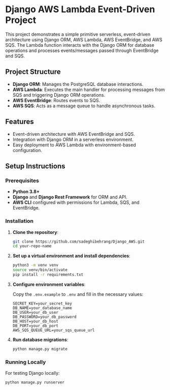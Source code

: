 # Django AWS Lambda Event-Driven Project

This project demonstrates a simple primitive serverless, event-driven architecture using Django ORM, AWS Lambda, AWS EventBridge, and AWS SQS. The Lambda function interacts with the Django ORM for database operations and processes events/messages passed through EventBridge and SQS.

## Project Structure

- **Django ORM**: Manages the PostgreSQL database interactions.
- **AWS Lambda**: Executes the main handler for processing messages from SQS and triggering Django ORM operations.
- **AWS EventBridge**: Routes events to SQS.
- **AWS SQS**: Acts as a message queue to handle asynchronous tasks.

## Features

- Event-driven architecture with AWS EventBridge and SQS.
- Integration with Django ORM in a serverless environment.
- Easy deployment to AWS Lambda with environment-based configuration.

## Setup Instructions

### Prerequisites

- **Python 3.8+**
- **Django** and **Django Rest Framework** for ORM and API.
- **AWS CLI** configured with permissions for Lambda, SQS, and EventBridge.

### Installation

1. **Clone the repository**:

    ```bash
    git clone https://github.com/sadeghibehrang/Django_AWS.git
    cd your-repo-name
    ```

2. **Set up a virtual environment and install dependencies**:

    ```bash
    python3 -m venv venv
    source venv/bin/activate
    pip install -r requirements.txt
    ```

3. **Configure environment variables**:

    Copy the `.env.example` to `.env` and fill in the necessary values:

    ```plaintext
    SECRET_KEY=your_secret_key
    DB_NAME=your_database_name
    DB_USER=your_db_user
    DB_PASSWORD=your_db_password
    DB_HOST=your_db_host
    DB_PORT=your_db_port
    AWS_SQS_QUEUE_URL=your_sqs_queue_url
    ```

4. **Run database migrations**:

    ```bash
    python manage.py migrate
    ```

### Running Locally

For testing Django locally:

```bash
python manage.py runserver
